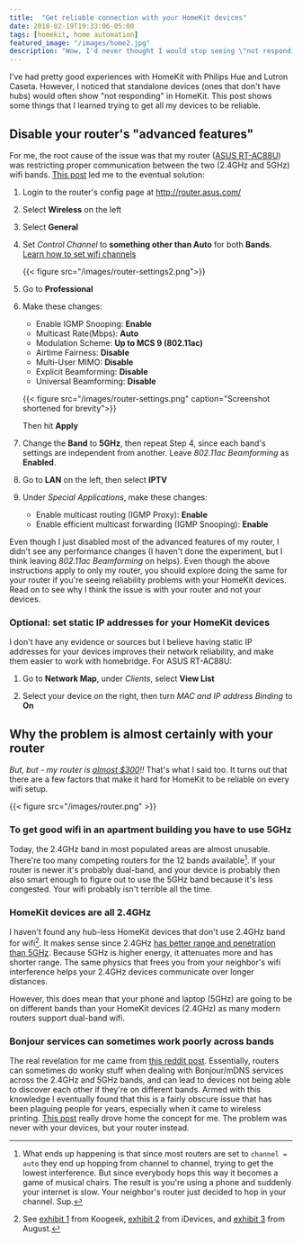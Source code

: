 ```yaml
---
title:  "Get reliable connection with your HomeKit devices"
date: 2018-02-19T19:33:06-05:00
tags: [homekit, home automation]
featured_image: "/images/home2.jpg"
description: "Wow, I'd never thought I would stop seeing \"not responding\""
---
```


I've had pretty good experiences with HomeKit with Philips Hue and Lutron Caseta. However, I noticed that standalone devices (ones that don't have hubs) would often show "not responding" in HomeKit. This post shows some things that I learned trying to get all my devices to be reliable.

<!--more-->

## Disable your router's "advanced features"

For me, the root cause of the issue was that my router ([ASUS RT-AC88U](http://a.co/16d0YZQ)) was restricting proper communication between the two (2.4GHz and 5GHz) wifi bands. [This post](http://www.seriouslytrivial.com/2017/11/17/asus-rt-ac88u-wifi-and-airprint-wireless-printer-problem-solution/) led me to the eventual solution:

1. Login to the router's config page at http://router.asus.com/

1. Select **Wireless** on the left

1. Select **General**

1. Set *Control Channel* to **something other than Auto** for both **Bands**. [Learn how to set wifi channels](https://iihelp.iinet.net.au/Improving_WiFi_Signal_and_Changing_Channels)

    {{< figure src="/images/router-settings2.png">}}

1. Go to  **Professional**

1. Make these changes:
    - Enable IGMP Snooping: **Enable**
    - Multicast Rate(Mbps): **Auto**
    - Modulation Scheme: **Up to MCS 9 (802.11ac)**
    - Airtime Fairness: **Disable**
    - Multi-User MIMO: **Disable**
    - Explicit Beamforming: **Disable**
    - Universal Beamforming: **Disable**

    {{< figure src="/images/router-settings.png" caption="Screenshot shortened for brevity">}}

    Then hit **Apply**

1. Change the **Band** to **5GHz**, then repeat Step 4, since each band's settings are independent from another. Leave *802.11ac Beamforming* as **Enabled**.

1. Go to **LAN** on the left, then select **IPTV**

1. Under *Special Applications*, make these changes:
    - Enable multicast routing (IGMP Proxy): **Enable**
    - Enable efficient multicast forwarding (IGMP Snooping): **Enable**

Even though I just disabled most of the advanced features of my router, I didn't see any performance changes (I haven't done the experiment, but I think leaving *802.11ac Beamforming* on helps). Even though the above instructions apply to only my router, you should explore doing the same for your router if you're seeing reliability problems with your HomeKit devices. Read on to see why I think the issue is with your router and not your devices.

### Optional: set static IP addresses for your HomeKit devices

I don't have any evidence or sources but I believe having static IP addresses for your devices improves their network reliability, and make them easier to work with homebridge. For ASUS RT-AC88U:

1. Go to **Network Map**, under *Clients*, select **View List**

1. Select your device on the right, then turn *MAC and IP address Binding* to **On**

## Why the problem is almost certainly with your router

*But, but - my router is [almost $300](http://a.co/16d0YZQ)!!* That's what I said too. It turns out that there are a few factors that make it hard for HomeKit to be reliable on every wifi setup.

{{< figure src="/images/router.png" >}}

### To get good wifi in an apartment building you have to use 5GHz

Today, the 2.4GHz band in most populated areas are almost unusable. There're too many competing routers for the 12 bands available[^1]. If your router is newer it's probably dual-band, and your device is probably then also smart enough to figure out to use the 5GHz band because it's less congested. Your wifi probably isn't terrible all the time.

[^1]: What ends up happening is that since most routers are set to `channel = auto` they end up hopping from channel to channel, trying to get the lowest interference. But since everybody hops this way it becomes a game of musical chairs. The result is you're using a phone and suddenly your internet is slow. Your neighbor's router just decided to hop in your channel. Sup.

### HomeKit devices are all 2.4GHz

I haven't found any hub-less HomeKit devices that don't use 2.4GHz band for wifi[^2]. It makes sense since 2.4GHz [has better range and penetration than 5GHz](https://physics.stackexchange.com/questions/135033/why-do-2-4gHz-frequencies-offer-greater-range-than-5GHz-routers). Because 5GHz is higher energy, it attenuates more and has shorter range. The same physics that frees you from your neighbor's wifi interference helps your 2.4GHz devices communicate over longer distances.

[^2]: See [exhibit 1](https://www.koogeek.com/p-p1.html) from Koogeek, [exhibit 2](http://a.co/cvCLoSz) from iDevices, and [exhibit 3](http://support.august.com/customer/en/portal/articles/2167876-setting-up-august-connect?b_id=10919&) from August.

However, this does mean that your phone and laptop (5GHz) are going to be on different bands than your HomeKit devices (2.4GHz) as many modern routers support dual-band wifi.

### Bonjour services can sometimes work poorly across bands

The real revelation for me came from [this reddit post](https://www.reddit.com/r/HomeKit/comments/7x58n1/device_crashing_from_5GHz_wifi/du5qo12/). Essentially, routers can sometimes do wonky stuff when dealing with Bonjour/mDNS services across the 2.4GHz and 5GHz bands, and can lead to devices not being able to discover each other if they're on different bands. Armed with this knowledge I eventually found that this is a fairly obscure issue that has been plaguing people for years, especially when it came to wireless printing. [This post](http://cyberelk.net/tim/2014/02/11/dual-band-routers-vs-mdns/) really drove home the concept for me. The problem was never with your devices, but your router instead.
